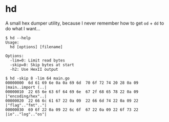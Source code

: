hd
==

A small hex dumper utility, because I never remember how to get `od` + `dd`
to do what I want...

```
$ hd --help
Usage:
  hd [options] [filename]

Options:
  -lim=0: Limit read bytes
  -skip=0: Skip bytes at start
  -h2: Use HexII output

$ hd -skip 8 -lim 64 main.go
00000000  6d 61 69 6e 0a 0a 69 6d  70 6f 72 74 20 28 0a 09  |main..import (..|
00000010  22 65 6e 63 6f 64 69 6e  67 2f 68 65 78 22 0a 09  |"encoding/hex"..|
00000020  22 66 6c 61 67 22 0a 09  22 66 6d 74 22 0a 09 22  |"flag".."fmt".."|
00000030  69 6f 22 0a 09 22 6c 6f  67 22 0a 09 22 6f 73 22  |io".."log".."os"|
```
